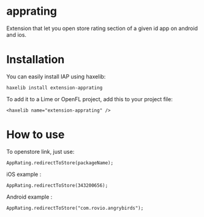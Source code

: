apprating
===
Extension that let you open store rating section of a given id app on android and ios.


Installation
============

You can easily install IAP using haxelib:

    haxelib install extension-apprating

To add it to a Lime or OpenFL project, add this to your project file:

    <haxelib name="extension-apprating" />

How to use
============

To openstore link, just use:

    AppRating.redirectToStore(packageName);

iOS example :

    AppRating.redirectToStore(343200656);

Android example :

    AppRating.redirectToStore("com.rovio.angrybirds");
